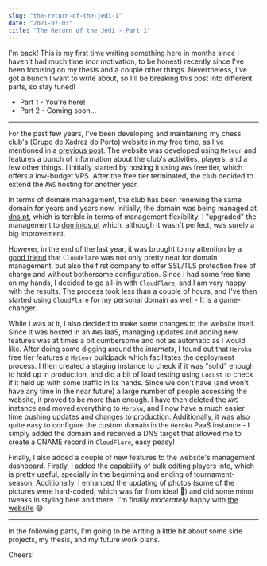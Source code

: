 ```yaml
---
slug: "the-return-of-the-jedi-1"
date: "2021-07-03"
title: "The Return of the Jedi - Part 1"
---
```


I'm back! This is my first time writing something here in months since I haven't had much time (nor motivation, to be honest) recently since I've been focusing on my thesis and a couple other things. Nevertheless, I've got a bunch I want to write about, so I'll be breaking this post into different parts, so stay tuned!

- Part 1 - You're here!
- Part 2 - Coming soon...

---

For the past few years, I've been developing and maintaining my chess club's (Grupo de Xadrez do Porto) website in my free time, as I've mentioned in a [previous post](https://blog.ruialves.me/a-meteoric-regret). The website was developed using `Meteor` and features a bunch of information about the club's activities, players, and a few other things. I initially started by hosting it using `AWS` free tier, which offers a low-budget VPS. After the free tier terminated, the club decided to extend the `AWS` hosting for another year.

In terms of domain management, the club has been renewing the same domain for years and years now. Initially, the domain was being managed at [dns.pt](https://www.dns.pt/pt/), which is terrible in terms of management flexibility. I "upgraded" the management to [dominios.pt](https://www.dominios.pt/) which, although it wasn't perfect, was surely a big improvement.

However, in the end of the last year, it was brought to my attention by a [good friend](https://miguelpduarte.me/) that `CloudFlare` was not only pretty neat for domain management, but also the first company to offer SSL/TLS protection free of charge and without bothersome configuration. Since I had some free time on my hands, I decided to go all-in with `CloudFlare`, and I am very happy with the results. The process took less than a couple of hours, and I've then started using `CloudFlare` for my personal domain as well - It is a game-changer.

While I was at it, I also decided to make some changes to the website itself. Since it was hosted in an `AWS` IaaS, managing updates and adding new features was at times a bit cumbersome and not as automatic as I would like. After doing some digging around the *internets*, I found out that `Heroku` free tier features a `Meteor` buildpack which facilitates the deployment process. I then created a staging instance to check if it was "solid" enough to hold up in production, and did a bit of load testing using `Locust` to check if it held up with some traffic in its hands. Since we don't have (and won't have any time in the near future) a large number of people accessing the website, it proved to be more than enough. I have then deleted the `AWS` instance and moved everything to `Heroku`, and I now have a much easier time pushing updates and changes to production. Additionally, it was also quite easy to configure the custom domain in the `Heroku` PaaS instance - I simply added the domain and received a DNS target that allowed me to create a CNAME record in `CloudFlare`, easy peasy!

Finally, I also added a couple of new features to the website's management dashboard. Firstly, I added the capability of bulk editing players info, which is pretty useful, specially in the beginning and ending of tournament-season. Additionally, I enhanced the updating of photos (some of the pictures were hard-coded, which was far from ideal 😬) and did some minor tweaks in styling here and there. I'm finally *moderately* happy with [the website](https://www.gxp.pt) 😅.

---

In the following parts, I'm going to be writing a little bit about some side projects, my thesis, and my future work plans.

Cheers!
